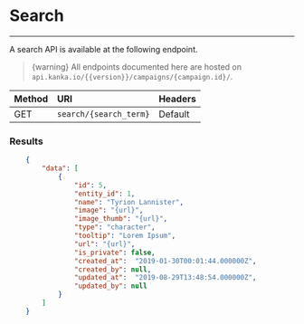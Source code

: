 # Search

---

A search API is available at the following endpoint.

> {warning} All endpoints documented here are hosted on `api.kanka.io/{{version}}/campaigns/{campaign.id}/`.

| Method | URI | Headers |
| :- |   :-   |  :-  |
| GET | `search/{search_term}` | Default |

### Results

```json
    {
        "data": [
            {
                "id": 5,
                "entity_id": 1,
                "name": "Tyrion Lannister",
                "image": "{url}",
                "image_thumb": "{url}",
                "type": "character",
                "tooltip": "Lorem Ipsum",
                "url": "{url}",
                "is_private": false,
                "created_at":  "2019-01-30T00:01:44.000000Z",
                "created_by": null,
                "updated_at":  "2019-08-29T13:48:54.000000Z",
                "updated_by": null
            }
        ]
    }
```
